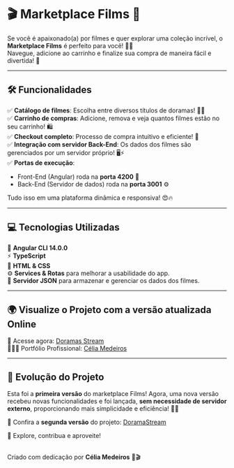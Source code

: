 # 🎬 Marketplace Films 🚀

Se você é apaixonado(a) por filmes e quer explorar uma coleção incrível, o **Marketplace Films** é perfeito para você! 🎥💖<br>
Navegue, adicione ao carrinho e finalize sua compra de maneira fácil e divertida! 🌟

---

## 🛠️ Funcionalidades

✅ **Catálogo de filmes**: Escolha entre diversos títulos de doramas! 🍿💖  
✅ **Carrinho de compras**: Adicione, remova e veja quantos filmes estão no seu carrinho! 🛍️  
✅ **Checkout completo**: Processo de compra intuitivo e eficiente! 🚀  
✅ **Integração com servidor Back-End**: Os dados dos filmes são gerenciados por um servidor próprio! 🖥️⚡  
✅ **Portas de execução**:
   - Front-End (Angular) roda na **porta 4200** 🚀  
   - Back-End (Servidor de dados) roda na **porta 3001** ⚙️  

Tudo isso em uma plataforma dinâmica e responsiva! 😍🔥

---

## 💻 Tecnologias Utilizadas

🚀 **Angular CLI 14.0.0**  
⚡ **TypeScript**<br>
🎨 **HTML & CSS**  
⚙️ **Services & Rotas** para melhorar a usabilidade do app.  
📡 **Servidor JSON** para armazenar e gerenciar os dados dos filmes.  

---

## 🌍 Visualize o Projeto com a versão atualizada Online
🔗 Acesse agora: [Doramas Stream](https://doramastream.netlify.app/)  
👩🏼‍💻 Portfólio Profissional: [Célia Medeiros](https://ti-experient.netlify.app/)  

---

## 🔄 Evolução do Projeto

Esta foi a **primeira versão** do marketplace Films! Agora, uma nova versão recebeu novas funcionalidades e foi lançada, **sem necessidade de servidor externo**, proporcionando mais simplicidade e eficiência! 🚀✨

🔗 Confira a **segunda versão** do projeto: [DoramaStream](https://github.com/tiexperient/doramas-films)  

📢 Explore, contribua e aproveite!<br><br> 

Criado com dedicação por **Célia Medeiros** 💛🎬